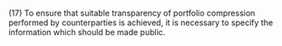 (17) To ensure that suitable transparency of portfolio compression performed by counterparties is achieved, it is necessary to specify the information which should be made public.